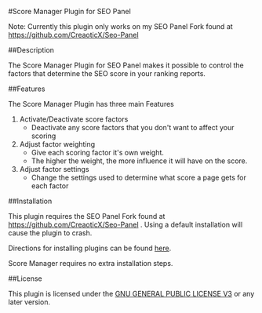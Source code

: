#Score Manager Plugin for SEO Panel

Note: Currently this plugin only works on my SEO Panel Fork found at https://github.com/CreaoticX/Seo-Panel

##Description

The Score Manager Plugin for SEO Panel makes it possible to control the factors that determine the SEO score in your ranking reports.

##Features

The Score Manager Plugin has three main Features

1. Activate/Deactivate score factors
    * Deactivate any score factors that you don't want to affect your scoring
2. Adjust factor weighting
    * Give each scoring factor it's own weight.
    * The higher the weight, the more influence it will have on the score.
3. Adjust factor settings
    * Change the settings used to determine what score a page gets for each factor

##Installation

This plugin requires the SEO Panel Fork found at https://github.com/CreaoticX/Seo-Panel .  Using a default installation will cause the plugin to crash.

Directions for installing plugins can be found [here](http://help.seopanel.in/entry/12/]).

Score Manager requires no extra installation steps.

##License

This plugin is licensed under the [GNU GENERAL PUBLIC LICENSE V3](https://www.gnu.org/licenses/gpl-3.0.en.html) or any later version.